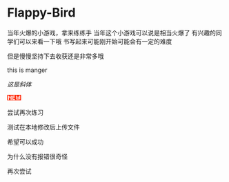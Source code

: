 # Flappy-Bird
当年火爆的小游戏，拿来练练手
当年这个小游戏可以说是相当火爆了
有兴趣的同学们可以来看一下哦
书写起来可能刚开始可能会有一定的难度

但是慢慢坚持下去收获还是非常多哦

this is manger

*这是斜体*

<img src= "https://github.com/leledaxia/Flappy-Bird/blob/master/images/new.png">

尝试再次练习

测试在本地修改后上传文件

希望可以成功

为什么没有报错很奇怪

再次尝试


